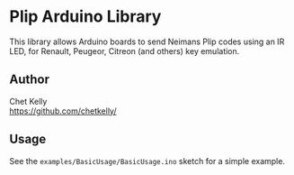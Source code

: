 # Plip Arduino Library

This library allows Arduino boards to send Neimans Plip codes using an IR LED, for Renault, Peugeor, Citreon (and others) key emulation.

## Author

Chet Kelly  
https://github.com/chetkelly/

## Usage

See the `examples/BasicUsage/BasicUsage.ino` sketch for a simple example. 
